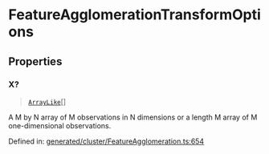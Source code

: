 # FeatureAgglomerationTransformOptions

## Properties

### X?

> [`ArrayLike`](../types/ArrayLike.md)[]

A M by N array of M observations in N dimensions or a length M array of M one-dimensional observations.

Defined in:  [generated/cluster/FeatureAgglomeration.ts:654](https://github.com/transitive-bullshit/scikit-learn-ts/blob/122b3c0/packages/sklearn/src/generated/cluster/FeatureAgglomeration.ts#L654)
